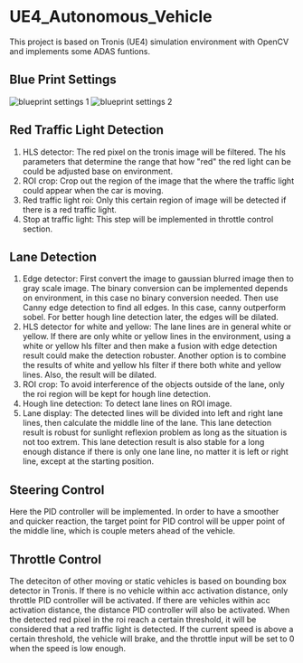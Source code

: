 # UE4_Autonomous_Vehicle
This project is based on Tronis (UE4) simulation environment with OpenCV and implements some ADAS funtions.
## Blue Print Settings
![blueprint settings 1](/ue4_autonomous_vehicle/blueprint_settings/blueprint_settings1.png?raw=true "blueprint settings 1")
![blueprint settings 2](/ue4_autonomous_vehicle/blueprint_settings/blueprint_settings2.png?raw=true "blueprint settings 2")
## Red Traffic Light Detection
1. HLS detector: The red pixel on the tronis image will be filtered. The hls parameters that determine the range that how "red" the red light can be could be adjusted base on environment.
2. ROI crop: Crop out the region of the image that the where the traffic light could appear when the car is moving. 
3. Red traffic light roi: Only this certain region of image will be detected if there is a red traffic light.
4. Stop at traffic light: This step will be implemented in throttle control section.
## Lane Detection
1. Edge detector: First convert the image to gaussian blurred image then to gray scale image. The binary conversion can be implemented depends on environment, in this case no binary conversion needed. Then use Canny edge detection to find all edges. In this case, canny outperform sobel. For better hough line detection later, the edges will be dilated.
2. HLS detector for white and yellow: The lane lines are in general white or yellow. If there are only white or yellow lines in the environment, using a white or yellow hls filter and then make a fusion with edge detection result could make the detection robuster. Another option is to combine the results of white and yellow hls filter if there both white and yellow lines. Also, the result will be dilated.
3. ROI crop: To avoid interference of the objects outside of the lane, only the roi region will be kept for hough line detection.
4. Hough line detection: To detect lane lines on ROI image.
5. Lane display: The detected lines will be divided into left and right lane lines, then calculate the middle line of the lane.
This lane detection result is robust for sunlight reflexion problem as long as the situation is not too extrem.
This lane detection result is also stable for a long enough distance if there is only one lane line, no matter it is left or right line, except at the starting position.
## Steering Control
Here the PID controller will be implemented. In order to have a smoother and quicker reaction, the target point for PID control will be upper point of the middle line, which is couple meters ahead of the vehicle.
## Throttle Control
The deteciton of other moving or static vehicles is based on bounding box detector in Tronis. If there is no vehicle within acc activation distance, only throttle PID controller will be activated. If there are vehicles within acc activation distance, the distance PID controller will also be activated. When the detected red pixel in the roi reach a certain threshold, it will be considered that a red traffic light is detected. If the current speed is above a certain threshold, the vehicle will brake, and the throttle input will be set to 0 when the speed is low enough.
